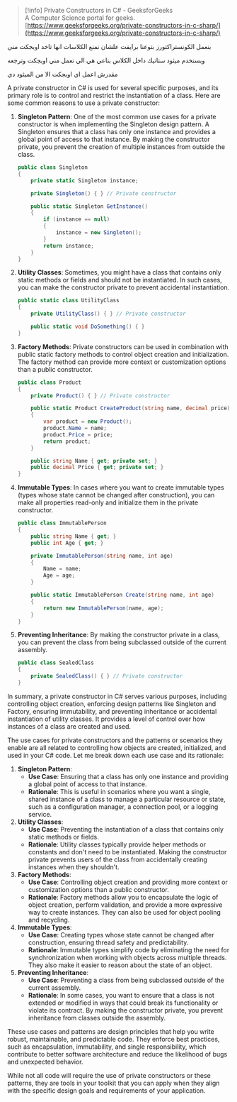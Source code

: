 > [!info] Private Constructors in C# - GeeksforGeeks  
> A Computer Science portal for geeks.  
> [https://www.geeksforgeeks.org/private-constructors-in-c-sharp/](https://www.geeksforgeeks.org/private-constructors-in-c-sharp/)  

بنعمل الكونستراكتورز بتوعنا برايفت علشان نمنع الكلاسات انها تاخد اوبجكت مني

وبستخدم ميثود ستاتيك داخل الكلاس بتاعي هي الي تعمل مني اوبجكت وترجعه

مقدرش اعمل اي اوبجكت الا من الميثود دي

A private constructor in C# is used for several specific purposes, and its primary role is to control and restrict the instantiation of a class. Here are some common reasons to use a private constructor:

1. **Singleton Pattern**: One of the most common use cases for a private constructor is when implementing the Singleton design pattern. A Singleton ensures that a class has only one instance and provides a global point of access to that instance. By making the constructor private, you prevent the creation of multiple instances from outside the class.
    
    ```C#
    public class Singleton
    {
        private static Singleton instance;
    
        private Singleton() { } // Private constructor
    
        public static Singleton GetInstance()
        {
            if (instance == null)
            {
                instance = new Singleton();
            }
            return instance;
        }
    }
    ```
    
2. **Utility Classes**: Sometimes, you might have a class that contains only static methods or fields and should not be instantiated. In such cases, you can make the constructor private to prevent accidental instantiation.
    
    ```C#
    public static class UtilityClass
    {
        private UtilityClass() { } // Private constructor
    
        public static void DoSomething() { }
    }
    ```
    
3. **Factory Methods**: Private constructors can be used in combination with public static factory methods to control object creation and initialization. The factory method can provide more context or customization options than a public constructor.
    
    ```C#
    public class Product
    {
        private Product() { } // Private constructor
    
        public static Product CreateProduct(string name, decimal price)
        {
            var product = new Product();
            product.Name = name;
            product.Price = price;
            return product;
        }
    
        public string Name { get; private set; }
        public decimal Price { get; private set; }
    }
    ```
    
4. **Immutable Types**: In cases where you want to create immutable types (types whose state cannot be changed after construction), you can make all properties read-only and initialize them in the private constructor.
    
    ```C#
    public class ImmutablePerson
    {
        public string Name { get; }
        public int Age { get; }
    
        private ImmutablePerson(string name, int age)
        {
            Name = name;
            Age = age;
        }
    
        public static ImmutablePerson Create(string name, int age)
        {
            return new ImmutablePerson(name, age);
        }
    }
    ```
    
5. **Preventing Inheritance**: By making the constructor private in a class, you can prevent the class from being subclassed outside of the current assembly.
    
    ```C#
    public class SealedClass
    {
        private SealedClass() { } // Private constructor
    }
    ```
    

In summary, a private constructor in C# serves various purposes, including controlling object creation, enforcing design patterns like Singleton and Factory, ensuring immutability, and preventing inheritance or accidental instantiation of utility classes. It provides a level of control over how instances of a class are created and used.

The use cases for private constructors and the patterns or scenarios they enable are all related to controlling how objects are created, initialized, and used in your C# code. Let me break down each use case and its rationale:

1. **Singleton Pattern**:
    - **Use Case**: Ensuring that a class has only one instance and providing a global point of access to that instance.
    - **Rationale**: This is useful in scenarios where you want a single, shared instance of a class to manage a particular resource or state, such as a configuration manager, a connection pool, or a logging service.
2. **Utility Classes**:
    - **Use Case**: Preventing the instantiation of a class that contains only static methods or fields.
    - **Rationale**: Utility classes typically provide helper methods or constants and don't need to be instantiated. Making the constructor private prevents users of the class from accidentally creating instances when they shouldn't.
3. **Factory Methods**:
    - **Use Case**: Controlling object creation and providing more context or customization options than a public constructor.
    - **Rationale**: Factory methods allow you to encapsulate the logic of object creation, perform validation, and provide a more expressive way to create instances. They can also be used for object pooling and recycling.
4. **Immutable Types**:
    - **Use Case**: Creating types whose state cannot be changed after construction, ensuring thread safety and predictability.
    - **Rationale**: Immutable types simplify code by eliminating the need for synchronization when working with objects across multiple threads. They also make it easier to reason about the state of an object.
5. **Preventing Inheritance**:
    - **Use Case**: Preventing a class from being subclassed outside of the current assembly.
    - **Rationale**: In some cases, you want to ensure that a class is not extended or modified in ways that could break its functionality or violate its contract. By making the constructor private, you prevent inheritance from classes outside the assembly.

These use cases and patterns are design principles that help you write robust, maintainable, and predictable code. They enforce best practices, such as encapsulation, immutability, and single responsibility, which contribute to better software architecture and reduce the likelihood of bugs and unexpected behavior.

While not all code will require the use of private constructors or these patterns, they are tools in your toolkit that you can apply when they align with the specific design goals and requirements of your application.